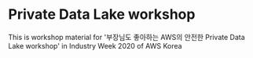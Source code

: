 # Private Data Lake workshop
This is workshop material for '부장님도 좋아하는 AWS의 안전한 Private Data Lake workshop' in Industry Week 2020 of AWS Korea
